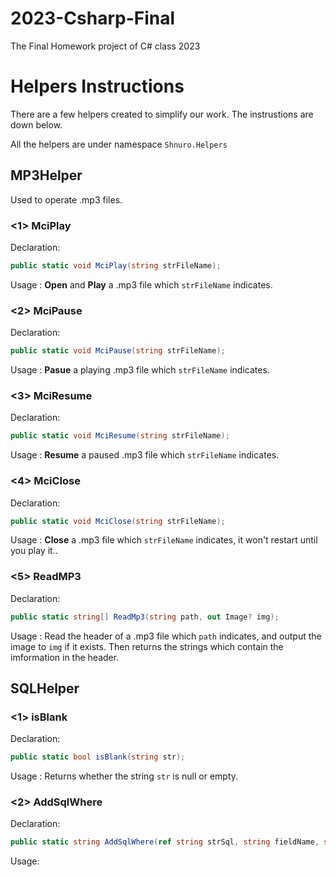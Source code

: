 # 2023-Csharp-Final
The Final Homework project of C# class 2023
# Helpers Instructions
There are a few helpers created to simplify our work. The instrustions are down below.

All the helpers are under namespace `Shnuro.Helpers`
## MP3Helper
Used to operate .mp3 files.
### <1> MciPlay
Declaration:
```csharp
public static void MciPlay(string strFileName);
```
Usage : **Open** and **Play** a .mp3 file which `strFileName` indicates.
### <2> MciPause
Declaration:
```csharp
public static void MciPause(string strFileName);
```
Usage : **Pasue** a playing .mp3 file which `strFileName` indicates.
### <3> MciResume
Declaration:
```csharp
public static void MciResume(string strFileName);
```
Usage : **Resume** a paused .mp3 file which `strFileName` indicates.
### <4> MciClose
Declaration:
```csharp
public static void MciClose(string strFileName);
```
Usage : **Close** a .mp3 file which `strFileName` indicates, it won't restart until you play it..
### <5> ReadMP3
Declaration:
```csharp
public static string[] ReadMp3(string path, out Image? img);
```
Usage : Read the header of a .mp3 file which `path` indicates, and output the image to `img` if it exists. Then returns the strings which contain the imformation in the header.
## SQLHelper
### <1> isBlank
Declaration:
```csharp
public static bool isBlank(string str);
```
Usage : Returns whether the string `str` is null or empty.
### <2> AddSqlWhere
Declaration:
```csharp
public static string AddSqlWhere(ref string strSql, string fieldName, string op, string fieldValue);
```
Usage: 
